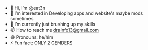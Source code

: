 - 👋 Hi, I’m @eat3n
- 👀 I’m interested in Developing apps and website's maybe mods sometimes
- 🌱 I’m currently just brushing up my skills
- 📫 How to reach me drainfo13@gmail.com
- 😄 Pronouns: he/him
- ⚡ Fun fact: ONLY 2 GENDERS

<!---
eat3n/eat3n is a ✨ special ✨ repository because its `README.md` (this file) appears on your GitHub profile.
You can click the Preview link to take a look at your changes.
--->
